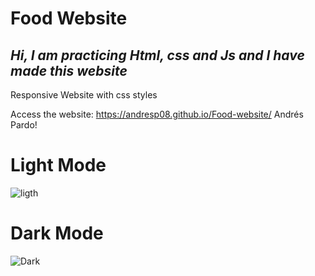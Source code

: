 # Food Website
## _Hi, I am practicing Html, css and Js and I have made this website_
Responsive Website with css styles

Access the website: https://andresp08.github.io/Food-website/
Andrés Pardo!

# Light Mode
![ligth](https://user-images.githubusercontent.com/45151760/135893471-8dd65cab-9ec1-4353-9727-f0c7d00e6f75.png)

# Dark Mode
![Dark](https://user-images.githubusercontent.com/45151760/135893654-c7fc1e4d-f6ed-4e36-b115-0b503c6d48d8.png)



